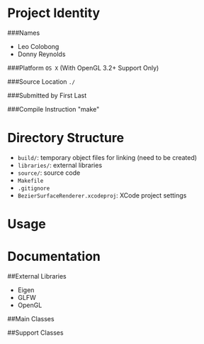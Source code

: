 Project Identity
================
###Names
- Leo Colobong
- Donny Reynolds

###Platform
`OS X` (With OpenGL 3.2+ Support Only)

###Source Location
`./`

###Submitted by
First Last

###Compile Instruction
"make"

Directory Structure
=====================
- `build/`: temporary object files for linking (need to be created)
- `libraries/`: external libraries
- `source/`: source code
- `Makefile`
- `.gitignore`
- `BezierSurfaceRenderer.xcodeproj`: XCode project settings

Usage
=====================


Documentation
=====================

##External Libraries
- Eigen
- GLFW
- OpenGL

##Main Classes

##Support Classes